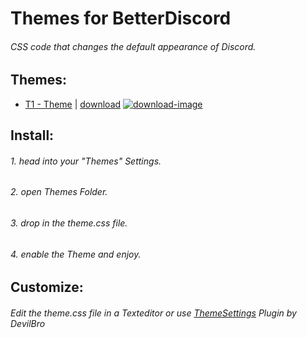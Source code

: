 [download-image]: https://i.imgur.com/aFT3bFw.png

[T1-link]: https://betterdiscord.net/ghdl?url=https://raw.githubusercontent.com/Eight-P/BetterDiscord-Stuff/master/Themes/T1.theme.css

# Themes for BetterDiscord

###### CSS code that changes the default appearance of Discord.


## Themes:

- [T1 - Theme](T1.theme.css) | [download][T1-link] [![download-image]][T1-link]



## Install:

###### 1. head into your "Themes" Settings.
###### 2. open Themes Folder.
###### 3. drop in the theme.css file.
###### 4. enable the Theme and enjoy.


## Customize:

###### Edit the theme.css file in a Texteditor or use [ThemeSettings](https://github.com/mwittrien/BetterDiscordAddons/tree/master/Plugins/ThemeSettings) Plugin by DevilBro



